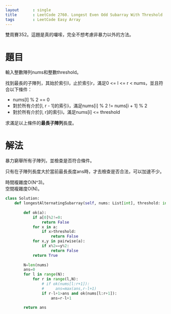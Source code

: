 ```yaml
--- 
layout      : single
title       : LeetCode 2760. Longest Even Odd Subarray With Threshold
tags        : LeetCode Easy Array
---
```

雙周賽352。這題是真的囉嗦，完全不想考慮非暴力以外的方法。  

# 題目
輸入整數陣列nums和整數threshold。  

找到最長的子陣列，其始於索引l，止於索引r，滿足0 <= l <= r < nums，並且符合以下條件：  
- nums[l] % 2 == 0  
- 對於所有介於[l, r - 1]的索引i，滿足nums[i] % 2 != nums[i + 1] % 2  
- 對於所有介於[l, r]的索引i，滿足nums[i] <= threshold  

求滿足以上條件的**最長子陣列**長度。  

# 解法
暴力窮舉所有子陣列，並檢查是否符合條件。  

只有在子陣列長度大於當前最長長度ans時，才去檢查是否合法，可以加速不少。  

時間複雜度O(N^3)。  
空間複雜度O(N)。  

```python
class Solution:
    def longestAlternatingSubarray(self, nums: List[int], threshold: int) -> int:
        
        def ok(a):
            if a[0]%2!=0:
                return False
            for x in a:
                if x>threshold:
                    return False
            for x,y in pairwise(a):
                if x%2==y%2:
                    return False
            return True
        
        N=len(nums)
        ans=0
        for l in range(N):
            for r in range(l,N):
                # if ok(nums[l:r+1]):
                #     ans=max(ans,r-l+1)
                if r-l+1>ans and ok(nums[l:r+1]):
                    ans=r-l+1
                    
        return ans
```
